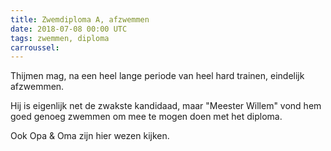 ```yaml
---
title: Zwemdiploma A, afzwemmen
date: 2018-07-08 00:00 UTC
tags: zwemmen, diploma
carroussel:
---
```

Thijmen mag, na een heel lange periode van heel hard trainen, eindelijk afzwemmen. 

Hij is eigenlijk net de zwakste kandidaad, maar "Meester Willem" vond hem goed genoeg zwemmen om mee te mogen doen met het diploma.

Ook Opa & Oma zijn hier wezen kijken.



